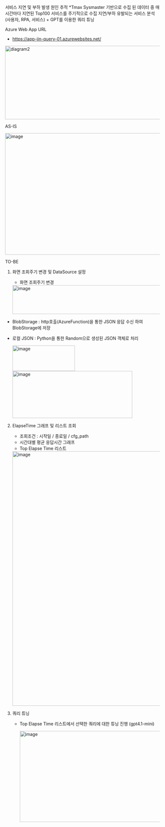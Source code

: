 서비스 지연 및 부하 발생 원인 추적 
*Tmax Sysmaster 기반으로 수집 된 데이터 중 매 시간마다 지연된 Top100 서비스를 주기적으로 수집
지연/부하 유발되는 서비스 분석 (사용자, RPA, 서비스) + GPT를 이용한 쿼리 튜닝

Azure Web App URL
* https://app-jin-query-01.azurewebsites.net/

<img width="710" height="239" alt="diagram2" src="https://github.com/user-attachments/assets/cd62a3c9-896d-4cd5-b33f-25d140fa2ca8" />

AS-IS

<img width="874" height="395" alt="image" src="https://github.com/user-attachments/assets/adc90669-1eec-4741-aa39-b8db9f343261" />


TO-BE
1) 화면 조회주기 변경 및 DataSource 설정
   - 화면 조회주기 변경
    
    <img width="733" height="94" alt="image" src="https://github.com/user-attachments/assets/153f0478-7f38-4dca-89eb-e7116a90f342" /> 
  - BlobStorage : http호출(AzureFunction)을 통한 JSON 응답 수신 하여 BlobStorage에 저장
  - 로컬 JSON : Python을 통한 Random으로 생성된 JSON 객체로 처리  

    <img width="203" height="83" alt="image" src="https://github.com/user-attachments/assets/9e017fc9-2415-4900-b118-b5e441e9c475" />
    <img width="390" height="153" alt="image" src="https://github.com/user-attachments/assets/8325e619-cb71-46bc-8929-b6e9ac293136" />

2) ElapseTime 그래프 및 리스트 조회
   - 조회조건 : 시작일 / 종료일 / cfg_path
   - 시간대별 평균 응답시간 그래프
   - Top Elapse Time 리스트
     
   <img width="609" height="827" alt="image" src="https://github.com/user-attachments/assets/943a343e-f2db-474d-af2b-9145a0622b1f" />

3) 쿼리 튜닝
   - Top Elapse Time 리스트에서 선택한 쿼리에 대한 튜닝 진행 (gpt4.1-mini)

     <img width="605" height="296" alt="image" src="https://github.com/user-attachments/assets/c46982ae-80cc-40ed-9f65-d695691bdce3" />



   
